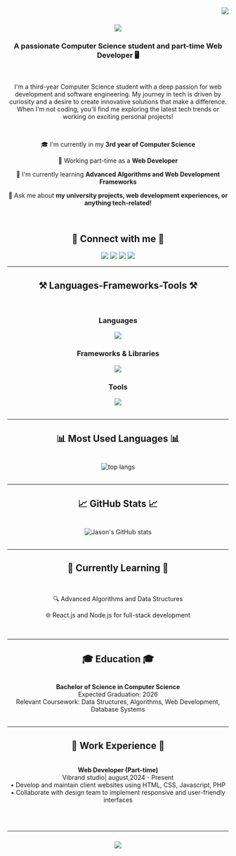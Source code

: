 <img align="right" src="https://visitor-badge.laobi.icu/badge?page_id=jasonboulos.jasonboulos" />

<h1 align="center">
    <img src="https://readme-typing-svg.herokuapp.com/?font=Righteous&size=40&color=6A5ACD&center=true&vCenter=true&width=500&height=70&duration=3000&lines=HELLO!+👋;I+debug+code+like+a+detective!;Error+404:+Humor+not+found!;" />
</h1>


<h3 align="center">A passionate Computer Science student and part-time Web Developer 🖥️</h3>

<br/>

<p align="center">
  I'm a third-year Computer Science student with a deep passion for web development and software engineering. My journey in tech is driven by curiosity and a desire to create innovative solutions that make a difference. When I'm not coding, you'll find me exploring the latest tech trends or working on exciting personal projects!
</p>

<br/>

<div align="center">
 
 🎓 I'm currently in my **3rd year of Computer Science**
 
 💼 Working part-time as a **Web Developer**
 
 🌱 I'm currently learning **Advanced Algorithms and Web Development Frameworks**

 💬 Ask me about **my university projects, web development experiences, or anything tech-related!**

 </div>
 
 <br>

<h2 align="center">🔗 Connect with me 🔗</h2>
<p align="center">
  <a href="mailto:jason.boulos@example.com"><img src="https://img.shields.io/badge/Gmail-333333?style=for-the-badge&logo=gmail&logoColor=red" /></a>
  <a href="https://linkedin.com/in/jasonboulos" target="_blank"><img src="https://img.shields.io/badge/LinkedIn-0077B5?style=for-the-badge&logo=linkedin&logoColor=white" /></a>
  <a href="https://jasonboulos.github.io" target="_blank"><img src="https://img.shields.io/badge/Portfolio-FF5722?style=for-the-badge&logo=todoist&logoColor=white" /></a>
  <a href="https://github.com/jasonboulos" target="_blank"><img src="https://img.shields.io/badge/GitHub-100000?style=for-the-badge&logo=github&logoColor=white" /></a>
</p>

<hr/>

<h2 align="center">⚒️ Languages-Frameworks-Tools ⚒️</h2>
<br/>
<div align="center">
    <h3>Languages</h3>
    <img src="https://skillicons.dev/icons?i=html,css,javascript,php,python,cs,kotlin" /><br>
    <h3>Frameworks & Libraries</h3>
    <img src="https://skillicons.dev/icons?i=bootstrap,jquery" /><br>
    <h3>Tools</h3>
    <img src="https://skillicons.dev/icons?i=github,vscode,visualstudio,mysql,androidstudio" />
</div>


<br/>
<hr/>

<h2 align="center">📊 Most Used Languages 📊</h2>
<br>
<div align="center">
  <img src="https://github-readme-stats.vercel.app/api/top-langs/?username=jasonboulos&layout=compact&theme=vision-friendly-dark" alt="top langs" />
</div>

<br/>
<hr/>

<h2 align="center">📈 GitHub Stats 📈</h2>
<br>
<div align="center">
  <img src="https://github-readme-stats.vercel.app/api?username=jasonboulos&show_icons=true&theme=vision-friendly-dark" alt="Jason's GitHub stats" />
</div>

<br/>
<hr/>

<h2 align="center">🌱 Currently Learning 🌱</h2>
<br>
<div align="center">
  <p>🔍 Advanced Algorithms and Data Structures</p>
  <p>🌐 React.js and Node.js for full-stack development</p>
</div>

<br/>
<hr/>

<h2 align="center">🎓 Education 🎓</h2>
<br>
<div align="center">
  <strong>Bachelor of Science in Computer Science</strong>
  <br>
  Expected Graduation: 2026
  <br>
  Relevant Coursework: Data Structures, Algorithms, Web Development, Database Systems
</div>

<br/>
<hr/>

<h2 align="center">💼 Work Experience 💼</h2>
<br>
<div align="center">
  <strong>Web Developer (Part-time)</strong>
  <br>
  Vibrand studio| august,2024 - Present
  <br>
  • Develop and maintain client websites using HTML, CSS, Javascript, PHP
  <br>
  • Collaborate with design team to implement responsive and user-friendly interfaces
</div>

<br/><br/>
<hr/>

<h3 align="center">
    <img src="https://readme-typing-svg.herokuapp.com/?font=Righteous&size=25&center=true&vCenter=true&width=500&height=70&duration=4000&lines=Thanks+for+visiting!+✌️;+Let's+connect+on+LinkedIn!;Always+open+to+exciting+projects+:)">
</h3>

<br/>

